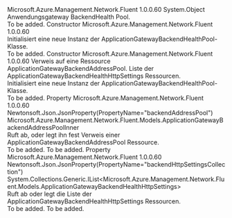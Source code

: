 <Type Name="ApplicationGatewayBackendHealthPool" FullName="Microsoft.Azure.Management.Network.Fluent.Models.ApplicationGatewayBackendHealthPool">
  <TypeSignature Language="C#" Value="public class ApplicationGatewayBackendHealthPool" />
  <TypeSignature Language="ILAsm" Value=".class public auto ansi beforefieldinit ApplicationGatewayBackendHealthPool extends System.Object" />
  <TypeSignature Language="DocId" Value="T:Microsoft.Azure.Management.Network.Fluent.Models.ApplicationGatewayBackendHealthPool" />
  <TypeSignature Language="VB.NET" Value="Public Class ApplicationGatewayBackendHealthPool" />
  <TypeSignature Language="F#" Value="type ApplicationGatewayBackendHealthPool = class" />
  <AssemblyInfo>
    <AssemblyName>Microsoft.Azure.Management.Network.Fluent</AssemblyName>
    <AssemblyVersion>1.0.0.60</AssemblyVersion>
  </AssemblyInfo>
  <Base>
    <BaseTypeName>System.Object</BaseTypeName>
  </Base>
  <Interfaces />
  <Docs>
    <summary>
            Anwendungsgateway BackendHealth Pool.
            </summary>
    <remarks>To be added.</remarks>
  </Docs>
  <Members>
    <Member MemberName=".ctor">
      <MemberSignature Language="C#" Value="public ApplicationGatewayBackendHealthPool ();" />
      <MemberSignature Language="ILAsm" Value=".method public hidebysig specialname rtspecialname instance void .ctor() cil managed" />
      <MemberSignature Language="DocId" Value="M:Microsoft.Azure.Management.Network.Fluent.Models.ApplicationGatewayBackendHealthPool.#ctor" />
      <MemberSignature Language="VB.NET" Value="Public Sub New ()" />
      <MemberType>Constructor</MemberType>
      <AssemblyInfo>
        <AssemblyName>Microsoft.Azure.Management.Network.Fluent</AssemblyName>
        <AssemblyVersion>1.0.0.60</AssemblyVersion>
      </AssemblyInfo>
      <Parameters />
      <Docs>
        <summary>
            Initialisiert eine neue Instanz der ApplicationGatewayBackendHealthPool-Klasse.
            </summary>
        <remarks>To be added.</remarks>
      </Docs>
    </Member>
    <Member MemberName=".ctor">
      <MemberSignature Language="C#" Value="public ApplicationGatewayBackendHealthPool (Microsoft.Azure.Management.Network.Fluent.Models.ApplicationGatewayBackendAddressPoolInner backendAddressPool = null, System.Collections.Generic.IList&lt;Microsoft.Azure.Management.Network.Fluent.Models.ApplicationGatewayBackendHealthHttpSettings&gt; backendHttpSettingsCollection = null);" />
      <MemberSignature Language="ILAsm" Value=".method public hidebysig specialname rtspecialname instance void .ctor(class Microsoft.Azure.Management.Network.Fluent.Models.ApplicationGatewayBackendAddressPoolInner backendAddressPool, class System.Collections.Generic.IList`1&lt;class Microsoft.Azure.Management.Network.Fluent.Models.ApplicationGatewayBackendHealthHttpSettings&gt; backendHttpSettingsCollection) cil managed" />
      <MemberSignature Language="DocId" Value="M:Microsoft.Azure.Management.Network.Fluent.Models.ApplicationGatewayBackendHealthPool.#ctor(Microsoft.Azure.Management.Network.Fluent.Models.ApplicationGatewayBackendAddressPoolInner,System.Collections.Generic.IList{Microsoft.Azure.Management.Network.Fluent.Models.ApplicationGatewayBackendHealthHttpSettings})" />
      <MemberSignature Language="VB.NET" Value="Public Sub New (Optional backendAddressPool As ApplicationGatewayBackendAddressPoolInner = null, Optional backendHttpSettingsCollection As IList(Of ApplicationGatewayBackendHealthHttpSettings) = null)" />
      <MemberSignature Language="F#" Value="new Microsoft.Azure.Management.Network.Fluent.Models.ApplicationGatewayBackendHealthPool : Microsoft.Azure.Management.Network.Fluent.Models.ApplicationGatewayBackendAddressPoolInner * System.Collections.Generic.IList&lt;Microsoft.Azure.Management.Network.Fluent.Models.ApplicationGatewayBackendHealthHttpSettings&gt; -&gt; Microsoft.Azure.Management.Network.Fluent.Models.ApplicationGatewayBackendHealthPool" Usage="new Microsoft.Azure.Management.Network.Fluent.Models.ApplicationGatewayBackendHealthPool (backendAddressPool, backendHttpSettingsCollection)" />
      <MemberType>Constructor</MemberType>
      <AssemblyInfo>
        <AssemblyName>Microsoft.Azure.Management.Network.Fluent</AssemblyName>
        <AssemblyVersion>1.0.0.60</AssemblyVersion>
      </AssemblyInfo>
      <Parameters>
        <Parameter Name="backendAddressPool" Type="Microsoft.Azure.Management.Network.Fluent.Models.ApplicationGatewayBackendAddressPoolInner" />
        <Parameter Name="backendHttpSettingsCollection" Type="System.Collections.Generic.IList&lt;Microsoft.Azure.Management.Network.Fluent.Models.ApplicationGatewayBackendHealthHttpSettings&gt;" />
      </Parameters>
      <Docs>
        <param name="backendAddressPool">Verweis auf eine Ressource ApplicationGatewayBackendAddressPool.</param>
        <param name="backendHttpSettingsCollection">Liste der ApplicationGatewayBackendHealthHttpSettings Ressourcen.</param>
        <summary>
            Initialisiert eine neue Instanz der ApplicationGatewayBackendHealthPool-Klasse.
            </summary>
        <remarks>To be added.</remarks>
      </Docs>
    </Member>
    <Member MemberName="BackendAddressPool">
      <MemberSignature Language="C#" Value="public Microsoft.Azure.Management.Network.Fluent.Models.ApplicationGatewayBackendAddressPoolInner BackendAddressPool { get; set; }" />
      <MemberSignature Language="ILAsm" Value=".property instance class Microsoft.Azure.Management.Network.Fluent.Models.ApplicationGatewayBackendAddressPoolInner BackendAddressPool" />
      <MemberSignature Language="DocId" Value="P:Microsoft.Azure.Management.Network.Fluent.Models.ApplicationGatewayBackendHealthPool.BackendAddressPool" />
      <MemberSignature Language="VB.NET" Value="Public Property BackendAddressPool As ApplicationGatewayBackendAddressPoolInner" />
      <MemberSignature Language="F#" Value="member this.BackendAddressPool : Microsoft.Azure.Management.Network.Fluent.Models.ApplicationGatewayBackendAddressPoolInner with get, set" Usage="Microsoft.Azure.Management.Network.Fluent.Models.ApplicationGatewayBackendHealthPool.BackendAddressPool" />
      <MemberType>Property</MemberType>
      <AssemblyInfo>
        <AssemblyName>Microsoft.Azure.Management.Network.Fluent</AssemblyName>
        <AssemblyVersion>1.0.0.60</AssemblyVersion>
      </AssemblyInfo>
      <Attributes>
        <Attribute>
          <AttributeName>Newtonsoft.Json.JsonProperty(PropertyName="backendAddressPool")</AttributeName>
        </Attribute>
      </Attributes>
      <ReturnValue>
        <ReturnType>Microsoft.Azure.Management.Network.Fluent.Models.ApplicationGatewayBackendAddressPoolInner</ReturnType>
      </ReturnValue>
      <Docs>
        <summary>
            Ruft ab, oder legt ihn fest Verweis einer ApplicationGatewayBackendAddressPool Ressource.
            </summary>
        <value>To be added.</value>
        <remarks>To be added.</remarks>
      </Docs>
    </Member>
    <Member MemberName="BackendHttpSettingsCollection">
      <MemberSignature Language="C#" Value="public System.Collections.Generic.IList&lt;Microsoft.Azure.Management.Network.Fluent.Models.ApplicationGatewayBackendHealthHttpSettings&gt; BackendHttpSettingsCollection { get; set; }" />
      <MemberSignature Language="ILAsm" Value=".property instance class System.Collections.Generic.IList`1&lt;class Microsoft.Azure.Management.Network.Fluent.Models.ApplicationGatewayBackendHealthHttpSettings&gt; BackendHttpSettingsCollection" />
      <MemberSignature Language="DocId" Value="P:Microsoft.Azure.Management.Network.Fluent.Models.ApplicationGatewayBackendHealthPool.BackendHttpSettingsCollection" />
      <MemberSignature Language="VB.NET" Value="Public Property BackendHttpSettingsCollection As IList(Of ApplicationGatewayBackendHealthHttpSettings)" />
      <MemberSignature Language="F#" Value="member this.BackendHttpSettingsCollection : System.Collections.Generic.IList&lt;Microsoft.Azure.Management.Network.Fluent.Models.ApplicationGatewayBackendHealthHttpSettings&gt; with get, set" Usage="Microsoft.Azure.Management.Network.Fluent.Models.ApplicationGatewayBackendHealthPool.BackendHttpSettingsCollection" />
      <MemberType>Property</MemberType>
      <AssemblyInfo>
        <AssemblyName>Microsoft.Azure.Management.Network.Fluent</AssemblyName>
        <AssemblyVersion>1.0.0.60</AssemblyVersion>
      </AssemblyInfo>
      <Attributes>
        <Attribute>
          <AttributeName>Newtonsoft.Json.JsonProperty(PropertyName="backendHttpSettingsCollection")</AttributeName>
        </Attribute>
      </Attributes>
      <ReturnValue>
        <ReturnType>System.Collections.Generic.IList&lt;Microsoft.Azure.Management.Network.Fluent.Models.ApplicationGatewayBackendHealthHttpSettings&gt;</ReturnType>
      </ReturnValue>
      <Docs>
        <summary>
            Ruft ab oder legt die Liste der ApplicationGatewayBackendHealthHttpSettings Ressourcen.
            </summary>
        <value>To be added.</value>
        <remarks>To be added.</remarks>
      </Docs>
    </Member>
  </Members>
</Type>